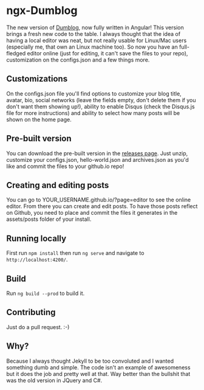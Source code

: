 # ngx-Dumblog

The new version of [Dumblog](https://github.com/pedroCX486/dumblog), now fully written in Angular! This version brings a fresh new code to the table. I always thought that the idea of having a local editor was neat, but not really usable for Linux/Mac users (especially me, that own an Linux machine too). So now you have an full-fledged editor online (just for editing, it can't save the files to your repo), customization on the configs.json and a few things more.

## Customizations

On the configs.json file you'll find options to customize your blog title, avatar, bio, social networks (leave the fields empty, don't delete them if you don't want them showing up!), ability to enable Disqus (check the Disqus.js file for more instructions) and ability to select how many posts will be shown on the home page.

## Pre-built version

You can download the pre-built version in the [releases page](https://github.com/pedroCX486/ngx-dumblog/releases/latest). Just unzip, customize your configs.json, hello-world.json and archives.json as you'd like and commit the files to your github.io repo!

## Creating and editing posts

You can go to YOUR_USERNAME.github.io/?page=editor to see the online editor. From there you can create and edit posts. To have those posts reflect on Github, you need to place and commit the files it generates in the assets/posts folder of your install.

## Running locally

First run `npm install` then run `ng serve` and navigate to `http://localhost:4200/`.

## Build

Run `ng build --prod` to build it.

## Contributing

Just do a pull request.  :-)

## Why?

Because I always thought Jekyll to be too convoluted and I wanted something dumb and simple. The code isn't an example of awesomeness but it does the job and pretty well at that. Way better than the bullshit that was the old version in JQuery and C#.
